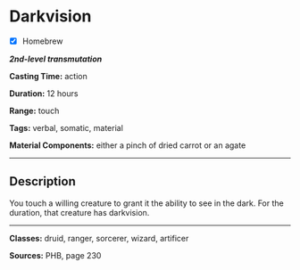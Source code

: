 # Darkvision

- [x] Homebrew

***2nd-level transmutation***

**Casting Time:** action

**Duration:** 12 hours

**Range:** touch

**Tags:** verbal, somatic, material

**Material Components:** either a pinch of dried carrot or an agate

---

## Description
You touch a willing creature to grant it the ability to see in the dark. For the duration, that creature has darkvision.

---

**Classes:** druid, ranger, sorcerer, wizard, artificer

**Sources:** PHB, page 230
